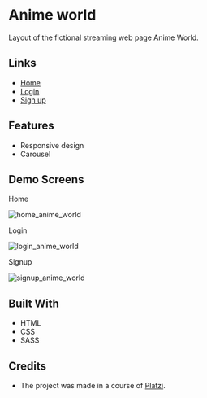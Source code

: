# Anime world
Layout of the fictional streaming web page Anime World.

## Links
- [Home](https://mauricodev.github.io/anime-world)
- [Login](https://mauricodev.github.io/anime-world/login.html)
- [Sign up](https://mauricodev.github.io/anime-world/signup.html)

## Features
- Responsive design
- Carousel

## Demo Screens

Home

![home_anime_world](https://user-images.githubusercontent.com/70554280/147036891-1cce3054-88ad-4220-b292-0d7414b8f71e.png)

Login

![login_anime_world](https://user-images.githubusercontent.com/70554280/147036895-f3f50145-5e97-4392-8990-391f9d921711.png)

Signup

![signup_anime_world](https://user-images.githubusercontent.com/70554280/147036878-9e3e1f76-161b-4a3a-b619-b9232739686a.png)


## Built With
- HTML
- CSS
- SASS

## Credits
- The project was made in a course of [Platzi](https://platzi.com/).
